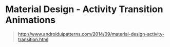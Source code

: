 Material Design - Activity Transition Animations
=========

> http://www.androiduipatterns.com/2014/09/material-design-activity-transition.html

